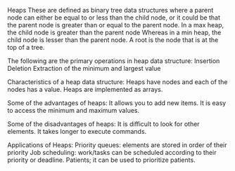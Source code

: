 Heaps These are defined as binary tree data structures where a parent node can either be equal to or less than the child node,
or it could be that the parent node is greater than or equal to the parent node. In a max heap, the child node is greater than the parent node Whereas in a min heap, the child node is lesser than the parent node.
A root is the node that is at the top of a tree.

The following are the primary operations in heap data structure: 
Insertion Deletion Extraction of the minimum and largest value

Characteristics of a heap data structure:
Heaps have nodes and each of the nodes has a value.
Heaps are implemented as arrays.

Some of the advantages of heaps: 
It allows you to add new items. 
It is easy to access the minimum and maximum values.

Some of the disadvantages of heaps: 
It is difficult to look for other elements.
It takes longer to execute commands.

Applications of Heaps: 
Priority queues: elements are stored in order of their priority 
Job scheduling: work/tasks can be scheduled according to their priority or deadline. 
Patients; it can be used to prioritize patients.

